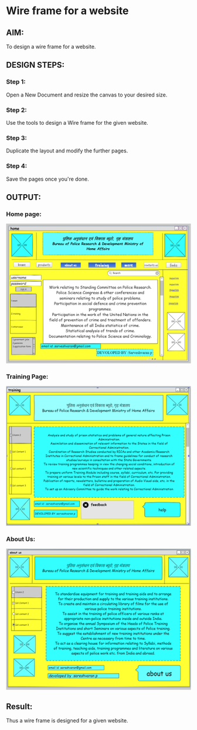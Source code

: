 # Wire frame for a website

## AIM:
To design a wire frame for a website.

## DESIGN STEPS:

### Step 1:
Open a New Document and resize the canvas to your desired size.

### Step 2:
Use the tools to design a Wire frame for the given website.

### Step 3:
Duplicate the layout and modify the further pages.

### Step 4:
Save the pages once you're done.

## OUTPUT:

### Home page:
![output](1.png)

### Training Page: 
![output](2.png)

### About Us:
![output](3.png)


## Result:
Thus a wire frame is designed for a given website.
